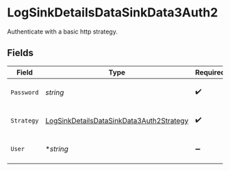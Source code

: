 # LogSinkDetailsDataSinkData3Auth2

Authenticate with a basic http strategy.


## Fields

| Field                                                                                                       | Type                                                                                                        | Required                                                                                                    | Description                                                                                                 | Example                                                                                                     |
| ----------------------------------------------------------------------------------------------------------- | ----------------------------------------------------------------------------------------------------------- | ----------------------------------------------------------------------------------------------------------- | ----------------------------------------------------------------------------------------------------------- | ----------------------------------------------------------------------------------------------------------- |
| `Password`                                                                                                  | *string*                                                                                                    | :heavy_check_mark:                                                                                          | Password for basic http authentication.                                                                     | secret-password                                                                                             |
| `Strategy`                                                                                                  | [LogSinkDetailsDataSinkData3Auth2Strategy](../../models/shared/logsinkdetailsdatasinkdata3auth2strategy.md) | :heavy_check_mark:                                                                                          | Basic HTTP authentication strategy.                                                                         | basic                                                                                                       |
| `User`                                                                                                      | **string*                                                                                                   | :heavy_minus_sign:                                                                                          | Username for basic http authentication.                                                                     | my-user                                                                                                     |